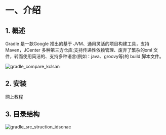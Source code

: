 # 一、介绍

## 1. 概述

Gradle 是一款Google 推出的基于 JVM、通用灵活的项目构建工具，支持 Maven，JCenter 多种第三方仓库;支持传递性依赖管理、废弃了繁杂的xml 文件，转而使用简洁的、支持多种语言(例如：java、groovy等)的 build 脚本文件。

![gradle_compare_kclsan](E:\各种资料\Java开发笔记\我的笔记\images\gradle_compare_kclsan.png)

## 2. 安装

网上教程

## 3. 目录结构

![gradle_src_struction_idsonac](E:\各种资料\Java开发笔记\我的笔记\images\gradle_src_struction_idsonac.jpeg)



